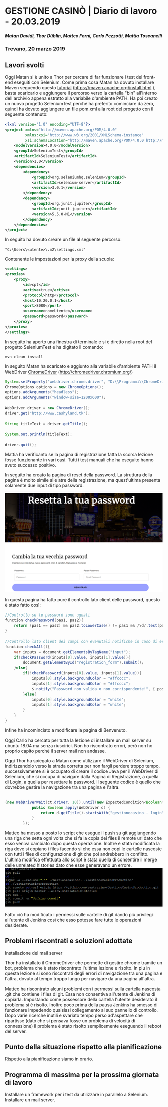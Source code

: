 # GESTIONE CASINÒ | Diario di lavoro - 20.03.2019
##### Matan Davidi, Thor Düblin, Matteo Forni, Carlo Pezzotti, Mattia Toscanelli
### Trevano, 20 marzo 2019

## Lavori svolti
Oggi Matan si è unito a Thor per cercare di far funzionare i test del front-end eseguiti con Selenium.
Come prima cosa Matan ha dovuto installare Maven seguendo questo [tutorial](https://maven.apache.org/install.html) (https://maven.apache.org/install.html ), basta scaricarlo e aggiungere il percorso verso la cartella "bin" all'interno dell'archivio appena estratto alla variabile d'ambiente PATH.
Ha poi creato un nuovo progetto SeleniumTest perché ha preferito cominciare da zero, quindi ha dovuto aggiungere un file pom.xml alla root del progetto con il seguente contenuto:
```xml
<?xml version="1.0" encoding="UTF-8"?>
<project xmlns="http://maven.apache.org/POM/4.0.0"
         xmlns:xsi="http://www.w3.org/2001/XMLSchema-instance"
         xsi:schemaLocation="http://maven.apache.org/POM/4.0.0 http://maven.apache.org/xsd/maven-4.0.0.xsd">
    <modelVersion>4.0.0</modelVersion>
    <groupId>SeleniumTest</groupId>
    <artifactId>SeleniumTest</artifactId>
    <version>1.0</version>
    <dependencies>
        <dependency>
            <groupId>org.seleniumhq.selenium</groupId>
            <artifactId>selenium-server</artifactId>
            <version>3.0.1</version>
        </dependency>
        <dependency>
            <groupId>org.junit.jupiter</groupId>
            <artifactId>junit-jupiter</artifactId>
            <version>5.5.0-M1</version>
        </dependency>
    </dependencies>
</project>
```

In seguito ha dovuto creare un file al seguente percorso:
```
"C:\Users\<utente>\.m2\settings.xml"
```

Contenente le impostazioni per la proxy della scuola:
```xml
<settings>
<proxies>
    <proxy>
        <id>cpt</id>
        <active>true</active>
        <protocol>http</protocol>
        <host>10.20.0.1</host>
        <port>8080</port>
        <username>nomeUtente</username>
        <password>password</password>
    </proxy>
</proxies>
</settings>
```

In seguito ha aperto una finestra di terminale e si è diretto nella root del progetto SeleniumTest e ha digitato il comando:
```
mvn clean install
```

In seguito Matan ha scaricato e aggiunto alla variabile d'ambiente PATH il WebDriver [ChromeDriver](http://chromedriver.chromium.org/) (http://chromedriver.chromium.org/)

```java
System.setProperty("webdriver.chrome.driver", "D:\\Programmi\\ChromeDriver\\chromedriver.exe");
ChromeOptions options = new ChromeOptions();
options.addArguments("headless");
options.addArguments("window-size=1200x600");

WebDriver driver = new ChromeDriver();
driver.get("http://www.cashyland.tk");

String titleText = driver.getTitle();

System.out.println(titleText);

driver.quit();
```

Mattia ha verificanto se la pagina di registrazione fatta la scorsa lezione fosse funzionante in vari casi. Tutti i test manuali che ha eseguito hanno avuto successo positivo.

In seguito ha creato la pagina di reset della password. La struttura della pagina è molto simile alle atre della registrazione, ma quest'ultima presenta solamente due input di tipo password.

![Pagina di reset password](../media/20.03.2019-pagResetPassword.png)

In questa pagina ha fatto pure il controllo lato client delle password, questo è stato fatto così:

```java
//Controllo se le password sono uguali
function checkPassword(pas1, pas2){
    return (pas1 == pas2) && pas2.toLowerCase() != pas1 && /\d/.test(pas1) && pas1.length > 7;
}

//Controllo lato client dei campi con evenutali notifiche in caso di errore.
function checkAll(){
    var inputs = document.getElementsByTagName("input");
    if(checkPassword(inputs[0].value, inputs[1].value)){
        document.getElementById("registration_form").submit();
    }else{
        if(!checkPassword(inputs[0].value, inputs[1].value)){
            inputs[0].style.backgroundColor = "#ffcccc";
            inputs[1].style.backgroundColor = "#ffcccc";
            $.notify("Password non valida o non corrispondente!", { position:"bottom left" });
        }else{
            inputs[0].style.backgroundColor = "white";
            inputs[1].style.backgroundColor = "white";
        }
    }
}
```
Infine ha incominciato a modificare la pagina di Benvenuto.

Oggi Carlo ha cercato per tutta la lezione di installare un mail server su ubuntu 18.04 ma senza riuscirici. Non ho riscontrato errori, però non ho proprio capito perchè il server mail non andasse.

Oggi Thor ha spiegato a Matan come utilizzare il WebDriver di Selenium, indirizzandolo verso la strada corretta per non fargli perdere troppo tempo, successivamente si è occupato di creare il codice Java per il WebDriver di Selenium, che si occupa di navigare dalla Pagina di Registrazione, a quella di Login, a quella per resettare la password.
Il seguente codice è quello che dovrebbe gestire la navigazione tra una pagina e l'altra.
```java

(new WebDriverWait(ct.driver, 10)).until(new ExpectedCondition<Boolean>() {
			public Boolean apply(WebDriver d) {
				return d.getTitle().startsWith("gestionecasino - login");
	        }
	    });

```
Matteo ha messo a posto lo script che esegue il push su git aggiungendo una riga che setta ogni volta che si fa la copia dei files il remote url dato che esso veniva cambiato dopo questa operazione. Inoltre è stata modificata la riga dove si copiano i files facendo si che essa non copi le cartelle nascoste con tutti i files di configurazione di git che poi andrebbero in conflitto. L'ultima modifica effettuata allo script è stata quella di consentire il merge delle unrelated histories dato che esse generavano un errore.
![Git script](../media/GitScriptFinal.png)

Fatto ciò ha modificato i permessi sulle cartelle di git dando più privilegi all'utente di Jenkins così che esso potesse fare tutte le operazioni desiderate.

##  Problemi riscontrati e soluzioni adottate
Installazione del mail server

Thor ha installato il ChromeDriver che permette di gestire chrome tramite un bot, problema che è stato riscontrato l'ultima lezione e risolto.
In piu in questa lezione si sono riscontrati degli errori di navigazione tra una pagina e l'altra, dovuto al tempo troppo lungo per navigare da una pagina all'altra.

Matteo ha riscontrato alcuni problemi con i permessi sulla cartella nascosta .git che contiene i files di git. Essa non consentiva all'utente di Jenkins di copiarla.
Impostando come possessore della cartella l'utente desiderato il problema si è risolto.
Inoltre poco prima della pausa Jenkins ha smesso di funzionare impedendo qualsiasi collegamento al suo pannello di controllo. Dopo varie ricerche inutili e svariato tempo perso ad'aspettare che ripartisse (dato che si pensava fosse un problema di velocità di connessione) il problema è stato risolto semplicemente eseguendo il reboot del server.

##  Punto della situazione rispetto alla pianificazione
Rispetto alla pianificazione siamo in orario.

## Programma di massima per la prossima giornata di lavoro
Installare un framework per i test da utilizzare in parallelo a Selenium.
Installare un mail server.
